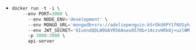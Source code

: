 - ```ts
  docker run -t -i \
  	  --env PORT=3000 \
        --env NODE_ENV='development' \
        --env MONGO_URL='mongodb+srv://adeliepenguin:kSrOkU6PY1f6USyh@cluster0.a3ry72z.mongodb.net/test' \
        --env JWT_SECRET='6IunndQDLW9UAYR56Aoex057Db+14czvHRkOj+uzlWM=' \
        -p 3000:3000 \
        api-server
  ```